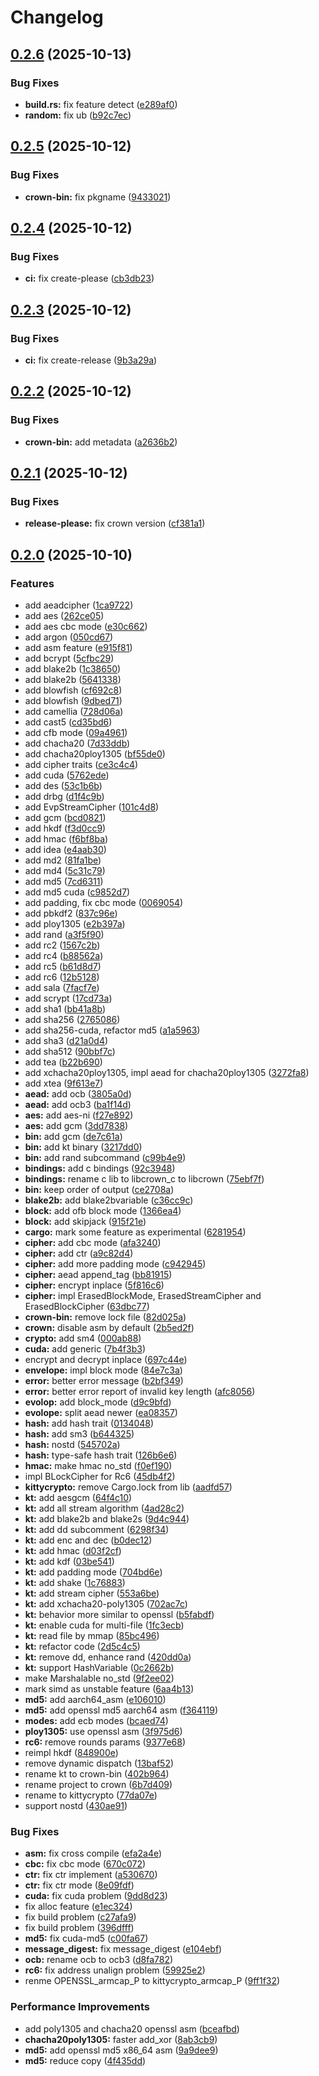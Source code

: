 # Changelog

## [0.2.6](https://github.com/cathaysia/crown/compare/v0.2.5...v0.2.6) (2025-10-13)


### Bug Fixes

* **build.rs:** fix feature detect ([e289af0](https://github.com/cathaysia/crown/commit/e289af03b9b4d52c626f66b7d31492e79969d03b))
* **random:** fix ub ([b92c7ec](https://github.com/cathaysia/crown/commit/b92c7ec3ff8bb4818716884fc154a8fad40bde68))

## [0.2.5](https://github.com/cathaysia/crown/compare/v0.2.4...v0.2.5) (2025-10-12)


### Bug Fixes

* **crown-bin:** fix pkgname ([9433021](https://github.com/cathaysia/crown/commit/94330219de528f2fd821f06b71aa84d481d24596))

## [0.2.4](https://github.com/cathaysia/crown/compare/v0.2.3...v0.2.4) (2025-10-12)


### Bug Fixes

* **ci:** fix create-please ([cb3db23](https://github.com/cathaysia/crown/commit/cb3db23d60631cfec0786601f1c62826b666b7b4))

## [0.2.3](https://github.com/cathaysia/crown/compare/v0.2.2...v0.2.3) (2025-10-12)


### Bug Fixes

* **ci:** fix create-release ([9b3a29a](https://github.com/cathaysia/crown/commit/9b3a29a44a15e236e5cd9f11175420cd5eeaf8d7))

## [0.2.2](https://github.com/cathaysia/crown/compare/v0.2.1...v0.2.2) (2025-10-12)


### Bug Fixes

* **crown-bin:** add metadata ([a2636b2](https://github.com/cathaysia/crown/commit/a2636b27724f0c4f840bdf34bfe0c8969ecdef57))

## [0.2.1](https://github.com/cathaysia/crown/compare/v0.2.0...v0.2.1) (2025-10-12)


### Bug Fixes

* **release-please:** fix crown version ([cf381a1](https://github.com/cathaysia/crown/commit/cf381a10f670a445d803708e1608a4b8c8b426b7))

## [0.2.0](https://github.com/cathaysia/crown/compare/v0.1.0...v0.2.0) (2025-10-10)


### Features

* add aeadcipher ([1ca9722](https://github.com/cathaysia/crown/commit/1ca9722e19c28bc8863078b3ec87412481d21d89))
* add aes ([262ce05](https://github.com/cathaysia/crown/commit/262ce05cbd7491c862fcba91c8bc76714f5892ba))
* add aes cbc mode ([e30c662](https://github.com/cathaysia/crown/commit/e30c6626507720e2170aacafd290dd733c47665b))
* add argon ([050cd67](https://github.com/cathaysia/crown/commit/050cd67900f3d27a798e9a2f6ee4126c7b7bc48f))
* add asm feature ([e915f81](https://github.com/cathaysia/crown/commit/e915f813856662323fb9f05796f912d8cc9b745b))
* add bcrypt ([5cfbc29](https://github.com/cathaysia/crown/commit/5cfbc292b9c5d2ac11e982bae617fd78e22aa837))
* add blake2b ([1c38650](https://github.com/cathaysia/crown/commit/1c38650aba99d6e2eda5c0c228156aedb15468b9))
* add blake2b ([5641338](https://github.com/cathaysia/crown/commit/5641338c676e2cabc0c850933abadc03b6f240b9))
* add blowfish ([cf692c8](https://github.com/cathaysia/crown/commit/cf692c8aea4f174c3010448a15c1b2ff84b42265))
* add blowfish ([9dbed71](https://github.com/cathaysia/crown/commit/9dbed71ab643f7246440c8bf17c85967184b814c))
* add camellia ([728d06a](https://github.com/cathaysia/crown/commit/728d06a3799207dccd881fbd25e2f9c34028aaf1))
* add cast5 ([cd35bd6](https://github.com/cathaysia/crown/commit/cd35bd63e17b76a60311057c14127b0aea0ad3db))
* add cfb mode ([09a4961](https://github.com/cathaysia/crown/commit/09a4961ea9ebc15f1a4a278e0ddc1ba527377c00))
* add chacha20 ([7d33ddb](https://github.com/cathaysia/crown/commit/7d33ddbb2fa11e755ab380762bac6f27fbabd628))
* add chacha20ploy1305 ([bf55de0](https://github.com/cathaysia/crown/commit/bf55de05fff336764aa0bbae99d36ab2a90c0b9d))
* add cipher traits ([ce3c4c4](https://github.com/cathaysia/crown/commit/ce3c4c434a35cfd18122d988a0d1db2708a2999f))
* add cuda ([5762ede](https://github.com/cathaysia/crown/commit/5762ede268d12bb80b31b00c68772f8f7580c299))
* add des ([53c1b6b](https://github.com/cathaysia/crown/commit/53c1b6b4a1540ae86ce2c28133314c47a2d390c1))
* add drbg ([d1f4c9b](https://github.com/cathaysia/crown/commit/d1f4c9bb8869250a7fee1eac07c7cc786e518e1a))
* add EvpStreamCipher ([101c4d8](https://github.com/cathaysia/crown/commit/101c4d8f2062518b67993fa91521f173248ecae2))
* add gcm ([bcd0821](https://github.com/cathaysia/crown/commit/bcd08212fb3cf0ae40b0d4b85a4584b465fb3146))
* add hkdf ([f3d0cc9](https://github.com/cathaysia/crown/commit/f3d0cc9ec999a1eac3ada268d212a87a7308e910))
* add hmac ([f6bf8ba](https://github.com/cathaysia/crown/commit/f6bf8ba5c74834fedf3ff240b8ebe0f52902cb84))
* add idea ([e4aab30](https://github.com/cathaysia/crown/commit/e4aab30284a1bcb9ec8288c2ebb0c3ca5d39cba6))
* add md2 ([81fa1be](https://github.com/cathaysia/crown/commit/81fa1beea11126410d29bb41d689a0ed03054205))
* add md4 ([5c31c79](https://github.com/cathaysia/crown/commit/5c31c799fac8831d73e1924b58f9ccfa57d33cba))
* add md5 ([7cd6311](https://github.com/cathaysia/crown/commit/7cd63118e0daae82a13fc79da4e82aa79f20e38e))
* add md5 cuda ([c9852d7](https://github.com/cathaysia/crown/commit/c9852d7cf38f0ed066f233fb38692466f7f59af2))
* add padding, fix cbc mode ([0069054](https://github.com/cathaysia/crown/commit/006905478a99cbe9825fcbfb9b2e10d3b4f81cb1))
* add pbkdf2 ([837c96e](https://github.com/cathaysia/crown/commit/837c96e850483d839c5ca9d6e95ea5d107d1869a))
* add ploy1305 ([e2b397a](https://github.com/cathaysia/crown/commit/e2b397ae23146b56e5a87fc49c093db19d8479bb))
* add rand ([a3f5f90](https://github.com/cathaysia/crown/commit/a3f5f90566f8a1647e7e7bcf1cb570e893f4a54a))
* add rc2 ([1567c2b](https://github.com/cathaysia/crown/commit/1567c2b6535e05170a743fb5a268b1fa0d149a7d))
* add rc4 ([b88562a](https://github.com/cathaysia/crown/commit/b88562a461b97cd59bbabb6c5e0f9f1c1be90371))
* add rc5 ([b61d8d7](https://github.com/cathaysia/crown/commit/b61d8d7c7f712a1f08853e714ef8a5191f01cb54))
* add rc6 ([12b5128](https://github.com/cathaysia/crown/commit/12b5128e0f5f73eb366e919cc31ba7baacac5fc1))
* add sala ([7facf7e](https://github.com/cathaysia/crown/commit/7facf7ebdd5038cbcccacf504cb871a3e1ee5c59))
* add scrypt ([17cd73a](https://github.com/cathaysia/crown/commit/17cd73a908f739d8028750562c97dda324f87eed))
* add sha1 ([bb41a8b](https://github.com/cathaysia/crown/commit/bb41a8ba0e22e240f25b867e3ac14cc0d7587666))
* add sha256 ([2765086](https://github.com/cathaysia/crown/commit/276508625bd0da95fbfc6bc38fd66d7b76cd3c6d))
* add sha256-cuda, refactor md5 ([a1a5963](https://github.com/cathaysia/crown/commit/a1a596338c9579afe3433caf3c68bd1ce696e4d2))
* add sha3 ([d21a0d4](https://github.com/cathaysia/crown/commit/d21a0d42e4e8c487f3b1fb02a43578dba21f200d))
* add sha512 ([90bbf7c](https://github.com/cathaysia/crown/commit/90bbf7cbf25a081534a0c5f301ed515251462baa))
* add tea ([b22b690](https://github.com/cathaysia/crown/commit/b22b6908d1f6415b23e7cbafe500f284335dbb78))
* add xchacha20ploy1305, impl aead for chacha20ploy1305 ([3272fa8](https://github.com/cathaysia/crown/commit/3272fa8e9f4888fac86134f52e6eebc46fd16203))
* add xtea ([9f613e7](https://github.com/cathaysia/crown/commit/9f613e7b417874d6bbd6a2e5880bfd84a594e7aa))
* **aead:** add ocb ([3805a0d](https://github.com/cathaysia/crown/commit/3805a0d9f9b8a386be58092d910946c6436b5f22))
* **aead:** add ocb3 ([ba1f14d](https://github.com/cathaysia/crown/commit/ba1f14d21d9ab01235fc46d7165fe27cfa2dd951))
* **aes:** add aes-ni ([f27e892](https://github.com/cathaysia/crown/commit/f27e892e9031ce2f680da82e9f4f312efc4105c9))
* **aes:** add gcm ([3dd7838](https://github.com/cathaysia/crown/commit/3dd7838043b1c4e54a281fa60b63068e82032d5e))
* **bin:** add gcm ([de7c61a](https://github.com/cathaysia/crown/commit/de7c61ae707c83b6341518281275dfd966e77b99))
* **bin:** add kt binary ([3217dd0](https://github.com/cathaysia/crown/commit/3217dd0f33384eb72139bb887c7f779180c0262b))
* **bin:** add rand subcommand ([c99b4e9](https://github.com/cathaysia/crown/commit/c99b4e93c4764f8ea1498ce41e92e206135305ee))
* **bindings:** add c bindings ([92c3948](https://github.com/cathaysia/crown/commit/92c3948c7efd32a3b28845f62c57c9e51355671c))
* **bindings:** rename c lib to libcrown_c to libcrown ([75ebf7f](https://github.com/cathaysia/crown/commit/75ebf7f5f0bd577be56f35f62696241236467aa3))
* **bin:** keep order of output ([ce2708a](https://github.com/cathaysia/crown/commit/ce2708a968fb7c7305f5bc5c1ea94260fad8b017))
* **blake2b:** add blake2bvariable ([c36cc9c](https://github.com/cathaysia/crown/commit/c36cc9cefbf80f638844dc0ca13c202d04922348))
* **block:** add ofb block mode ([1366ea4](https://github.com/cathaysia/crown/commit/1366ea417afd0ca0ad7e91aa2c5e558bc452f607))
* **block:** add skipjack ([915f21e](https://github.com/cathaysia/crown/commit/915f21e56cfbf63c35539eae38d0e03235d06120))
* **cargo:** mark some feature as experimental ([6281954](https://github.com/cathaysia/crown/commit/62819548980144ab2b691fa378689ad44aeba61f))
* **cipher:** add cbc mode ([afa3240](https://github.com/cathaysia/crown/commit/afa324026a530c25b9acbb842225785ce90f931a))
* **cipher:** add ctr ([a9c82d4](https://github.com/cathaysia/crown/commit/a9c82d4cd03d282428f25ce9699d3782779dc9cb))
* **cipher:** add more padding mode ([c942945](https://github.com/cathaysia/crown/commit/c9429454fba789fdf42fcc7bf397b39c6bb454c3))
* **cipher:** aead append_tag ([bb81915](https://github.com/cathaysia/crown/commit/bb8191554da1a5a274ce903fbc6e1ab8259c4701))
* **cipher:** encrypt inplace ([5f816c6](https://github.com/cathaysia/crown/commit/5f816c6e85cdf0cf1487de23e228ce6048ae3bf5))
* **cipher:** impl ErasedBlockMode, ErasedStreamCipher and ErasedBlockCipher ([63dbc77](https://github.com/cathaysia/crown/commit/63dbc774b253568706772346c12143a9b911c1bf))
* **crown-bin:** remove lock file ([82d025a](https://github.com/cathaysia/crown/commit/82d025a484398831767b1267283ff83d1ad24730))
* **crown:** disable asm by default ([2b5ed2f](https://github.com/cathaysia/crown/commit/2b5ed2f8b183e79617d54eba10b4fc599a67339d))
* **crypto:** add sm4 ([000ab88](https://github.com/cathaysia/crown/commit/000ab88ff10919bf47a17e1ee845fceedc212bab))
* **cuda:** add generic ([7b4f3b3](https://github.com/cathaysia/crown/commit/7b4f3b358b18931689d93658f0a36e9c53a9fe20))
* encrypt and decrypt inplace ([697c44e](https://github.com/cathaysia/crown/commit/697c44eb589ce48a55f360bb71b045e49246f79f))
* **envelope:** impl block mode ([84e7c3a](https://github.com/cathaysia/crown/commit/84e7c3ab7e1b24db94cec178d0e071929dbe0c77))
* **error:** better error message ([b2bf349](https://github.com/cathaysia/crown/commit/b2bf34917ac2a036289d06f8c3ced052b8a9eeed))
* **error:** better error report of invalid key length ([afc8056](https://github.com/cathaysia/crown/commit/afc8056012786a074a0b3def2209954259809dcc))
* **evolop:** add block_mode ([d9c9bfd](https://github.com/cathaysia/crown/commit/d9c9bfd647d8d3b5aa2c15782af4c91392e8fff3))
* **evolope:** split aead newer ([ea08357](https://github.com/cathaysia/crown/commit/ea083577f1ce19c12e2d52e990b43c6e58f02c0a))
* **hash:** add hash trait ([0134048](https://github.com/cathaysia/crown/commit/0134048b17dc490a29f6f3f9636427d085a085c0))
* **hash:** add sm3 ([b644325](https://github.com/cathaysia/crown/commit/b64432524df45959702533c36545461c49b70c01))
* **hash:** nostd ([545702a](https://github.com/cathaysia/crown/commit/545702a0e67dc5ff296728b3896592877cd24881))
* **hash:** type-safe hash trait ([126b6e6](https://github.com/cathaysia/crown/commit/126b6e656572f2ba5e60be1343df15205ec34de4))
* **hmac:** make hmac no_std ([f0ef190](https://github.com/cathaysia/crown/commit/f0ef190319097d570dd8eb43d75dc97fb6ec9f2d))
* impl BLockCipher for Rc6 ([45db4f2](https://github.com/cathaysia/crown/commit/45db4f248936d7650542a1626cbf8edbbbedf8fb))
* **kittycrypto:** remove Cargo.lock from lib ([aadfd57](https://github.com/cathaysia/crown/commit/aadfd57dafd675ff4dc4e1b1956402bfddf78bb8))
* **kt:** add aesgcm ([64f4c10](https://github.com/cathaysia/crown/commit/64f4c101cce00724c2f57acd976f396ecae5a849))
* **kt:** add all stream algorithm ([4ad28c2](https://github.com/cathaysia/crown/commit/4ad28c23fa7670d1dd0538ad8ba28ed90bb383c7))
* **kt:** add blake2b and blake2s ([9d4c944](https://github.com/cathaysia/crown/commit/9d4c9440ade95b66d59887b12d4a6d6f73adf241))
* **kt:** add dd subcomment ([6298f34](https://github.com/cathaysia/crown/commit/6298f3471ce0c453fdafb30387298788d857733a))
* **kt:** add enc and dec ([b0dec12](https://github.com/cathaysia/crown/commit/b0dec12553a6389be84d3eaed4882ae96a3e9f83))
* **kt:** add hmac ([d03f2cf](https://github.com/cathaysia/crown/commit/d03f2cf098d71f3e2a10e98cda3c59b72ccbedcd))
* **kt:** add kdf ([03be541](https://github.com/cathaysia/crown/commit/03be541be706c0e11fdfbfe8fe6e2009ea141ff2))
* **kt:** add padding mode ([704bd6e](https://github.com/cathaysia/crown/commit/704bd6edcc9be4eea5a95603bdeaa914c30bdc89))
* **kt:** add shake ([1c76883](https://github.com/cathaysia/crown/commit/1c76883ed000f89f104871430865f17364e98281))
* **kt:** add stream cipher ([553a6be](https://github.com/cathaysia/crown/commit/553a6beb9c3c498e6fd67c6312959d568b781072))
* **kt:** add xchacha20-poly1305 ([702ac7c](https://github.com/cathaysia/crown/commit/702ac7c9f48e0b746a3dec78362c19fe1d319eed))
* **kt:** behavior more similar to openssl ([b5fabdf](https://github.com/cathaysia/crown/commit/b5fabdfa31ee03e976ec96002d665e39bfbe035a))
* **kt:** enable cuda for multi-file ([1fc3ecb](https://github.com/cathaysia/crown/commit/1fc3ecbfba3aab94433fa45a75c80fbead756600))
* **kt:** read file by mmap ([85bc496](https://github.com/cathaysia/crown/commit/85bc49686c51ddb1a841138144dd5105c7912aba))
* **kt:** refactor code ([2d5c4c5](https://github.com/cathaysia/crown/commit/2d5c4c5a7a51989de77cfc5de76b3dedf9823feb))
* **kt:** remove dd, enhance rand ([420dd0a](https://github.com/cathaysia/crown/commit/420dd0a6152e02ee98bb7f60db80a532d6b081f0))
* **kt:** support HashVariable ([0c2662b](https://github.com/cathaysia/crown/commit/0c2662b4bf55cd237ced64c7789434b6df11e8de))
* make Marshalable no_std ([9f2ee02](https://github.com/cathaysia/crown/commit/9f2ee02b3065d50f4e904f06012136258f1d8a51))
* mark simd as unstable feature ([6aa4b13](https://github.com/cathaysia/crown/commit/6aa4b13106eb261c13d1814105b21eb81ae61917))
* **md5:** add aarch64_asm ([e106010](https://github.com/cathaysia/crown/commit/e106010f4dea5e22efb7700d804ca039efffe934))
* **md5:** add openssl md5 aarch64 asm ([f364119](https://github.com/cathaysia/crown/commit/f36411924ea1c6aa740f31c3650ffa5c30a60f2a))
* **modes:** add ecb modes ([bcaed74](https://github.com/cathaysia/crown/commit/bcaed74dd1eff240d01f64e528a55cc46ea0ac81))
* **ploy1305:** use openssl asm ([3f975d6](https://github.com/cathaysia/crown/commit/3f975d6b8bba77390427455eb9511f8e008f32c0))
* **rc6:** remove rounds params ([9377e68](https://github.com/cathaysia/crown/commit/9377e686e9656fcdd758b3006439c716dfced569))
* reimpl hkdf ([848900e](https://github.com/cathaysia/crown/commit/848900eabef04103b6c7b7d56db6aed2b76c4b7b))
* remove dynamic dispatch ([13baf52](https://github.com/cathaysia/crown/commit/13baf5240e3c26a446d1949facfc39cfbd0cc2d3))
* rename kt to crown-bin ([402b964](https://github.com/cathaysia/crown/commit/402b9641f8a1370ac5b5be4a15ed00fbbf6771b2))
* rename project to crown ([6b7d409](https://github.com/cathaysia/crown/commit/6b7d409b163d61b35d0a2f4875159d2bc3d891aa))
* rename to kittycrypto ([77da07e](https://github.com/cathaysia/crown/commit/77da07e4b989bc9a97334d8a68adaab38c0141d9))
* support nostd ([430ae91](https://github.com/cathaysia/crown/commit/430ae91ba0765840e5f0fb4bb5e5e9819210aa9b))


### Bug Fixes

* **asm:** fix cross compile ([efa2a4e](https://github.com/cathaysia/crown/commit/efa2a4edea396ac7c9bf554cca39cdc8a9b04ce6))
* **cbc:** fix cbc mode ([670c072](https://github.com/cathaysia/crown/commit/670c072cda53eb5873f174291c04b917a781fb54))
* **ctr:** fix ctr implement ([a530670](https://github.com/cathaysia/crown/commit/a5306708a9a50e72cdcf72970b29b7b66fbfa7bd))
* **ctr:** fix ctr mode ([8e09fdf](https://github.com/cathaysia/crown/commit/8e09fdf38c6db45d05f413bc775b846cf5dda607))
* **cuda:** fix cuda problem ([9dd8d23](https://github.com/cathaysia/crown/commit/9dd8d23a6687065c509e19c725e4c2728365c33e))
* fix alloc feature ([e1ec324](https://github.com/cathaysia/crown/commit/e1ec32442eb49791f3246915ab42e9e94076d220))
* fix build problem ([c27afa9](https://github.com/cathaysia/crown/commit/c27afa9d2546d37485652c4538dd9d6e2c5c503c))
* fix build problem ([396dfff](https://github.com/cathaysia/crown/commit/396dfff6852efbdcd8067186333b9eeb5733db3c))
* **md5:** fix cuda-md5 ([c00fa67](https://github.com/cathaysia/crown/commit/c00fa6770ee9e919500c23624de737a1faf70863))
* **message_digest:** fix message_digest ([e104ebf](https://github.com/cathaysia/crown/commit/e104ebfa00a8f12d9bba73e39c3d7db39c66b102))
* **ocb:** rename ocb to ocb3 ([d8fa782](https://github.com/cathaysia/crown/commit/d8fa782ab317885b8304768b604328eb09ab9963))
* **rc6:** fix address unalign problem ([59925e2](https://github.com/cathaysia/crown/commit/59925e222bb097713f9e404d3a23a70fccd33def))
* renme OPENSSL_armcap_P to kittycrypto_armcap_P ([9ff1f32](https://github.com/cathaysia/crown/commit/9ff1f3273d371c95928b610633912cee4fdb35ba))


### Performance Improvements

* add poly1305 and chacha20 openssl asm ([bceafbd](https://github.com/cathaysia/crown/commit/bceafbdcdb992eecf4d51940dbeaba2a06c772e2))
* **chacha20poly1305:** faster add_xor ([8ab3cb9](https://github.com/cathaysia/crown/commit/8ab3cb90518d65ca8624793e583508e32447c91d))
* **md5:** add openssl md5 x86_64 asm ([9a9dee9](https://github.com/cathaysia/crown/commit/9a9dee9042809494223466ddd5f7eade662d6d0f))
* **md5:** reduce copy ([4f435dd](https://github.com/cathaysia/crown/commit/4f435dd14b3fcf65b980380456c9fe2f804c71aa))
